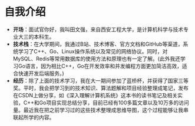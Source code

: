 # 自我介绍

- **开场**：面试官你好，我叫田文强，来自西安工程大学，是计算机科学与技术专业大三的本科生。
- **技术栈**：在大学期间，我通过B站、技术博客、官方文档和GitHub等渠道，系统学习了C++、Go、Linux操作系统以及常见的网络协议。同时，对MySQL、Redis等常用数据库的使用方法和原理也有一定了解。(此外我还学习Go语言，因为相比C++，Go在开发效率和并发编程方面更加简洁高效，适合快速开发后端服务。)
- **经历**：除了上面的技术学习，我在大一期间参加了蓝桥杯，并获得了国家三等奖。平时，我会把学习到的技术知识、算法题解和项目经验整理成笔记，发布在CSDN上做分享，如《深入理解计算机系统》这本书的读书笔记及相关实验，C++和Go项目实现总结分享，目前已经有100多篇文章以及10万多的访问量。最近我在把之前学习过的这些技术整理成思维导图，这个过程能够让我串联起所学的内容。

